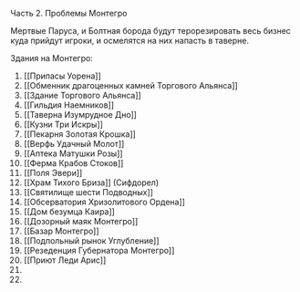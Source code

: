 Часть 2. Проблемы Монтегро

Мертвые Паруса, и Болтная борода будут терорезировать весь бизнес куда прийдут игроки, и осмелятся на них напасть в таверне.

Здания на Монтегро:
1. [[Припасы Уорена]]
2. [[Обменник драгоценных камней Торгового Альянса]]
3. [[Здание Торгового Альянса]]
4. [[Гильдия Наемников]]
5. [[Таверна Изумрудное Дно]]
6. [[Кузни Три Искры]]
7. [[Пекарня Золотая Крошка]]
8. [[Верфь Удачный Молот]]
9. [[Аптека Матушки Розы]]
10. [[Ферма Крабов Стоков]]
11. [[Поля Эвери]]
12. [[Храм Тихого Бриза]] (Сифдорел)
13. [[Святилище шести Подводных]]
14. [[Обсерватория Хризолитового Ордена]]
15. [[Дом безумца Каира]]
16. [[Дозорный маяк Монтегро]]
17. [[Базар Монтегро]]
18. [[Подпольный рынок Углубление]]
19. [[Резеденция Губернатора Монтегро]]
20. [[Приют Леди Арис]]
21.
22.
